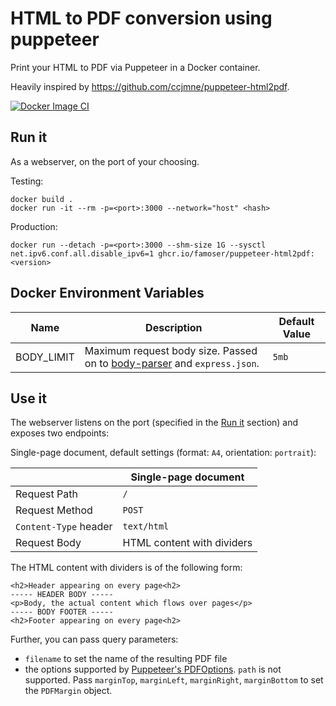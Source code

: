 # HTML to PDF conversion using puppeteer

Print your HTML to PDF via Puppeteer in a Docker container.

Heavily inspired by https://github.com/ccjmne/puppeteer-html2pdf.

[![Docker Image CI](https://github.com/famoser/puppeteer-html2pdf/actions/workflows/publish-to-ghcr.yml/badge.svg)](https://github.com/ccjmne/puppeteer-html2pdf/actions/workflows/publish-to-ghcr.yml)

## Run it

As a webserver, on the port of your choosing.

Testing:
```shell
docker build .
docker run -it --rm -p=<port>:3000 --network="host" <hash>
```

Production:
```shell
docker run --detach -p=<port>:3000 --shm-size 1G --sysctl net.ipv6.conf.all.disable_ipv6=1 ghcr.io/famoser/puppeteer-html2pdf:<version>
```

## Docker Environment Variables

| Name       | Description                                                                                                               | Default Value |
| ---------- | ------------------------------------------------------------------------------------------------------------------------- | ------------- |
| BODY_LIMIT | Maximum request body size. Passed on to [body-parser](https://github.com/expressjs/body-parser#limit) and `express.json`. | `5mb`         |

## Use it

The webserver listens on the port (specified in the [Run it](#run-it) section) and exposes two endpoints:

Single-page document, default settings (format: `A4`, orientation: `portrait`):

|                        | Single-page document       |
| ---------------------- |----------------------------|
| Request Path           | `/`                        |
| Request Method         | `POST`                     |
| `Content-Type` header  | `text/html`                |
| Request Body           | HTML content with dividers |

The HTML content with dividers is of the following form:
```
<h2>Header appearing on every page<h2>
----- HEADER BODY -----
<p>Body, the actual content which flows over pages</p>
----- BODY FOOTER -----
<h2>Footer appearing on every page<h2>
```

Further, you can pass query parameters:

- `filename` to set the name of the resulting PDF file
- the options supported by [Puppeteer's PDFOptions](https://pptr.dev/api/puppeteer.pdfoptions). `path` is not supported. Pass `marginTop`, `marginLeft`, `marginRight`, `marginBottom` to set the `PDFMargin` object. 
